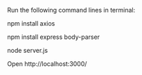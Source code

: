 Run the following command lines in terminal: 

npm install axios

npm install express body-parser

node server.js

Open http://localhost:3000/
